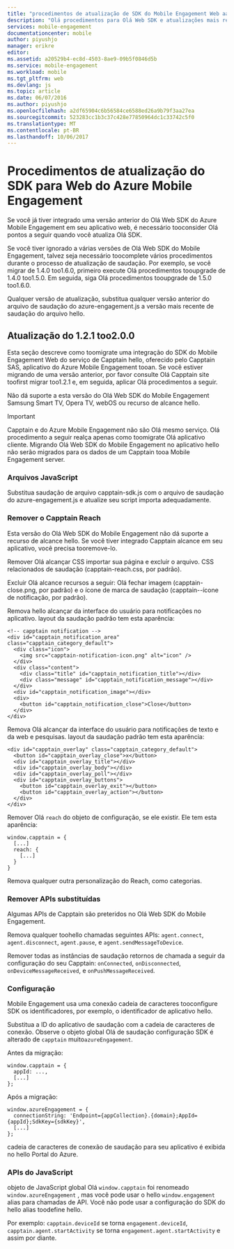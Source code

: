 ```yaml
---
title: "procedimentos de atualização de SDK do Mobile Engagement Web aaaAzure | Microsoft Docs"
description: "Olá procedimentos para Olá Web SDK e atualizações mais recentes para o Azure Mobile Engagement"
services: mobile-engagement
documentationcenter: mobile
author: piyushjo
manager: erikre
editor: 
ms.assetid: a20529b4-ec8d-4503-8ae9-09b5f0846d5b
ms.service: mobile-engagement
ms.workload: mobile
ms.tgt_pltfrm: web
ms.devlang: js
ms.topic: article
ms.date: 06/07/2016
ms.author: piyushjo
ms.openlocfilehash: a2df65904c6b56584ce6588ed26a9b79f3aa27ea
ms.sourcegitcommit: 523283cc1b3c37c428e77850964dc1c33742c5f0
ms.translationtype: MT
ms.contentlocale: pt-BR
ms.lasthandoff: 10/06/2017
---
```

# <a name="azure-mobile-engagement-web-sdk-upgrade-procedures"></a>Procedimentos de atualização do SDK para Web do Azure Mobile Engagement
Se você já tiver integrado uma versão anterior do Olá Web SDK do Azure Mobile Engagement em seu aplicativo web, é necessário tooconsider Olá pontos a seguir quando você atualiza Olá SDK.

Se você tiver ignorado a várias versões de Olá Web SDK do Mobile Engagement, talvez seja necessário toocomplete vários procedimentos durante o processo de atualização de saudação. Por exemplo, se você migrar de 1.4.0 too1.6.0, primeiro execute Olá procedimentos tooupgrade de 1.4.0 too1.5.0. Em seguida, siga Olá procedimentos tooupgrade de 1.5.0 too1.6.0.

Qualquer versão de atualização, substitua qualquer versão anterior do arquivo de saudação do azure-engagement.js a versão mais recente de saudação do arquivo hello.

## <a name="upgrade-from-121-too200"></a>Atualização do 1.2.1 too2.0.0
Esta seção descreve como toomigrate uma integração do SDK do Mobile Engagement Web do serviço de Capptain hello, oferecido pelo Capptain SAS, aplicativo do Azure Mobile Engagement tooan. Se você estiver migrando de uma versão anterior, por favor consulte Olá Capptain site toofirst migrar too1.2.1 e, em seguida, aplicar Olá procedimentos a seguir.

Não dá suporte a esta versão do Olá Web SDK do Mobile Engagement Samsung Smart TV, Opera TV, webOS ou recurso de alcance hello.

> [!IMPORTANT]
> Capptain e do Azure Mobile Engagement não são Olá mesmo serviço. Olá procedimento a seguir realça apenas como toomigrate Olá aplicativo cliente. Migrando Olá Web SDK do Mobile Engagement no aplicativo hello não serão migrados para os dados de um Capptain tooa Mobile Engagement server.
> 
> 

### <a name="javascript-files"></a>Arquivos JavaScript
Substitua saudação de arquivo capptain-sdk.js com o arquivo de saudação do azure-engagement.js e atualize seu script importa adequadamente.

### <a name="remove-capptain-reach"></a>Remover o Capptain Reach
Esta versão do Olá Web SDK do Mobile Engagement não dá suporte a recurso de alcance hello. Se você tiver integrado Capptain alcance em seu aplicativo, você precisa tooremove-lo.

Remover Olá alcançar CSS importar sua página e excluir o arquivo. CSS relacionados de saudação (capptain-reach.css, por padrão).

Excluir Olá alcance recursos a seguir: Olá fechar imagem (capptain-close.png, por padrão) e o ícone de marca de saudação (capptain--ícone de notificação, por padrão).

Remova hello alcançar da interface do usuário para notificações no aplicativo. layout da saudação padrão tem esta aparência:

    <!-- capptain notification -->
    <div id="capptain_notification_area" class="capptain_category_default">
      <div class="icon">
        <img src="capptain-notification-icon.png" alt="icon" />
      </div>
      <div class="content">
        <div class="title" id="capptain_notification_title"></div>
        <div class="message" id="capptain_notification_message"></div>
      </div>
      <div id="capptain_notification_image"></div>
      <div>
        <button id="capptain_notification_close">Close</button>
      </div>
    </div>

Remova Olá alcançar da interface do usuário para notificações de texto e da web e pesquisas. layout da saudação padrão tem esta aparência:

    <div id="capptain_overlay" class="capptain_category_default">
      <button id="capptain_overlay_close">x</button>
      <div id="capptain_overlay_title"></div>
      <div id="capptain_overlay_body"></div>
      <div id="capptain_overlay_poll"></div>
      <div id="capptain_overlay_buttons">
        <button id="capptain_overlay_exit"></button>
        <button id="capptain_overlay_action"></button>
      </div>
    </div>

Remover Olá `reach` do objeto de configuração, se ele existir. Ele tem esta aparência:

    window.capptain = {
      [...]
      reach: {
        [...]
      }
    }

Remova qualquer outra personalização do Reach, como categorias.

### <a name="remove-deprecated-apis"></a>Remover APIs substituídas
Algumas APIs de Capptain são preteridos no Olá Web SDK do Mobile Engagement.

Remova qualquer toohello chamadas seguintes APIs: `agent.connect`, `agent.disconnect`, `agent.pause`, e `agent.sendMessageToDevice`.

Remover todas as instâncias de saudação retornos de chamada a seguir da configuração do seu Capptain: `onConnected`, `onDisconnected`, `onDeviceMessageReceived`, e `onPushMessageReceived`.

### <a name="configuration"></a>Configuração
Mobile Engagement usa uma conexão cadeia de caracteres tooconfigure SDK os identificadores, por exemplo, o identificador de aplicativo hello.

Substitua a ID do aplicativo de saudação com a cadeia de caracteres de conexão. Observe o objeto global Olá de saudação configuração SDK é alterado de `capptain` muito`azureEngagement`.

Antes da migração:

    window.capptain = {
      appId: ...,
      [...]
    };

Após a migração:

    window.azureEngagement = {
      connectionString: 'Endpoint={appCollection}.{domain};AppId={appId};SdkKey={sdkKey}',
      [...]
    };

cadeia de caracteres de conexão de saudação para seu aplicativo é exibida no hello Portal do Azure.

### <a name="javascript-apis"></a>APIs do JavaScript
objeto de JavaScript global Olá `window.capptain` foi renomeado `window.azureEngagement` , mas você pode usar o hello `window.engagement` alias para chamadas de API. Você não pode usar a configuração do SDK do hello alias toodefine hello.

Por exemplo: `capptain.deviceId` se torna `engagement.deviceId`, `capptain.agent.startActivity` se torna `engagement.agent.startActivity` e assim por diante.

